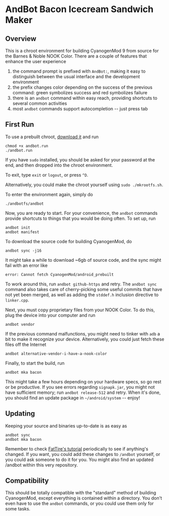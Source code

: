 # AndBot Bacon Icecream Sandwich Maker

## Overview

This is a chroot environment for building CyanogenMod 9 from source for the Barnes & Noble NOOK Color. There are a couple of features that enhance the user experience
  1. the command prompt is prefixed with `AndBot:`, making it easy to distinguish between the usual interface and the development environment
  2. the prefix changes color depending on the success of the previous command: green symbolizes success and red symbolizes failure
  3. there is an `andbot` command within easy reach, providing shortcuts to several common activities
  4. most `andbot` commands support autocompletion -- just press tab

## First Run

To use a prebuilt chroot, [download it][prebuilt] and run

	chmod +x andbot.run
	./andbot.run

If you have `sudo` installed, you should be asked for your password at the end, and then dropped into the chroot environment.

To exit, type `exit` or `logout`, or press `^D`.

Alternatively, you could make the chroot yourself using `sudo ./mkrootfs.sh`.

To enter the environment again, simply do

	./andbotfs/andbot

Now, you are ready to start. For your convenience, the `andbot` commands provide shortcuts to things that you would be doing often. To set up, run

	andbot init
	andbot manifest

To download the source code for building CyanogenMod, do

	andbot sync -j16

It might take a while to download ~6gb of source code, and the sync might fail with an error like

	error: Cannot fetch CyanogenMod/android_prebuilt

To work around this, run `andbot github-https` and retry. The `andbot sync` command also takes care of cherry-picking some useful commits that have not yet been merged, as well as adding the `stddef.h` inclusion directive to `linker.cpp`.

Next, you must copy proprietary files from your NOOK Color. To do this, plug the device into your computer and run

	andbot vendor

If the previous command malfunctions, you might need to tinker with `adb` a bit to make it recognize your device. Alternatively, you could just fetch these files off the Internet

	andbot alternative-vendor-i-have-a-nook-color

Finally, to start the build, run

	andbot mka bacon

This might take a few hours depending on your hardware specs, so go rest or be productive. If you see errors regarding `signapk.jar`, you might not have sufficient memory; run `andbot release-512` and retry. When it's done, you should find an update package in `~/android/system` -- enjoy!

## Updating

Keeping your source and binaries up-to-date is as easy as

	andbot sync
	andbot mka bacon

Remember to check [FatTire's tutorial][fattire] periodically to see if anything's changed. If you want, you could add these changes to `/andbot` yourself, or you could ask someone to do it for you. You might also find an updated /andbot within this very repository.

## Compatibility

This should be totally compatible with the "standard" method of building CyanogenMod, except everything is contained within a directory. You don't even have to use the `andbot` commands, or you could use them only for some tasks.

[prebuilt]: http://dev-host.org/users/inportb/683/andbot "andbot.run"
[fattire]: https://docs.google.com/document/d/19f7Z1rxJHa5grNlNFSkh7hQ0LmDOuPdKMQUg8HFiyzs/edit
